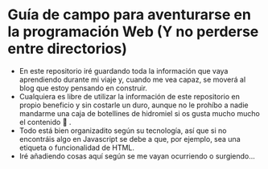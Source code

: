 # Guía de campo para aventurarse en la programación Web (Y no perderse entre directorios)

* En este repositorio iré guardando toda la información que vaya aprendiendo durante mi viaje y, cuando me vea capaz, se moverá al blog que estoy pensando en construir.
* Cualquiera es libre de utilizar la información de este repositorio en propio beneficio y sin costarle un duro, aunque no le prohíbo a nadie mandarme una caja de botellines de hidromiel si os gusta mucho mucho el contenido :metal: .
* Todo está bien organizadito según su tecnología, así que si no encontráis algo en Javascript se debe a que, por ejemplo, sea una etiqueta o funcionalidad de HTML.
* Iré añadiendo cosas aquí según se me vayan ocurriendo o surgiendo...